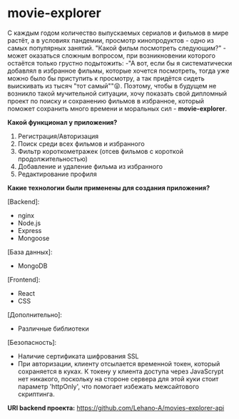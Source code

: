 # movie-explorer

С каждым годом количество выпускаемых сериалов и фильмов в мире растёт, а в условиях пандемии, просмотр кинопродуктов - одно из самых популярных занятий. "Какой фильм посмотреть следующим?" - может оказаться сложным вопросом, при возникновении которого остаётся только грустно подытожить: -"А вот, если бы я систематически добавлял в избранное фильмы, которые хочется посмотреть, тогда уже можно было бы приступить к просмотру, а так придётся сидеть выискивать из тысяч "тот самый""😝. Поэтому, чтобы в будущем не возникло такой мучительной ситуации, хочу показать свой дипломный проект по поиску и сохранению фильмов в избранное, который поможет сохранить много времени и моральных сил - **movie-explorer**.

**Какой функционал у приложения?**
1) Регистрация/Авторизация
2) Поиск среди всех фильмов и избранного
3) Фильтр короткометражек (отсев фильмов с короткой продолжительностью)
4) Добавление и удаление фильма из избранного
5) Редактирование профиля

**Какие технологии были применены для создания приложения?**

[Backend]:
- nginx
- Node.js
- Express
- Mongoose

[База данных]:
- MongoDB

[Frontend]:
- React
- CSS

[Дополнительно]:
- Различные библиотеки

[Безопасность]:
- Наличие сертификата шифрования SSL
- При авторизации, клиенту отсылается временной токен, который сохраняется в куках. К токену у клиента доступа через JavaScrypt нет никакого, поскольку на стороне сервера для этой куки стоит параметр 'httpOnly', что помогает избежать межсайтового скриптинга.

**URI backend проекта:** https://github.com/Lehano-A/movies-explorer-api



